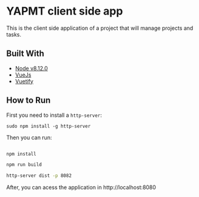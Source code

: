 # YAPMT client side app

This is the client side application of a project that will manage projects and tasks.

## Built With
- [Node v8.12.0](https://nodejs.org/en/blog/release/v8.12.0/)
- [VueJs](https://vuejs.org/)
- [Vuetify](https://vuetifyjs.com/en/)

## How to **Run**

First you need to install a `http-server`:
```
sudo npm install -g http-server
```

Then you can run:

``` bash

npm install

npm run build

http-server dist -p 8082
```

After, you can acess the application in http://localhost:8080
